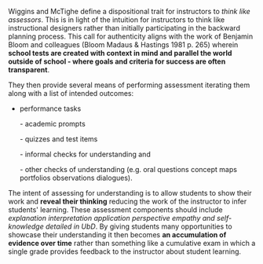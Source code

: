 Wiggins and McTighe define a dispositional trait for instructors to <i>think like assessors</i>. This is in light of the intuition for instructors to think like instructional designers rather than initially participating in the backward planning process. This call for authenticity aligns with the work of Benjamin Bloom and colleagues (Bloom Madaus &amp; Hastings 1981 p. 265) wherein **school tests are created with context in mind and parallel the world outside of school - where goals and criteria for success are often transparent**.

They then provide several means of performing assessment iterating them along with a list of intended outcomes:

- performance tasks</p>  <p>- academic prompts</p>  <p>- quizzes and test items</p>  <p>- informal checks for understanding and</p>  <p>- other checks of understanding (e.g. oral questions concept maps portfolios observations dialogues).

The intent of assessing for understanding is to allow students to show their work and **reveal their thinking** reducing the work of the instructor to infer students' learning. These assessment components should include <i>explanation interpretation application perspective empathy and self-knowledge detailed in UbD</i>. By giving students many opportunities to showcase their understanding it then becomes **an accumulation of evidence over time** rather than something like a cumulative exam in which a single grade provides feedback to the instructor about student learning. 